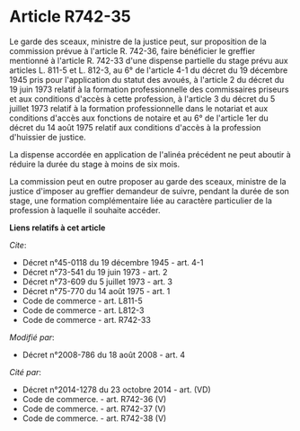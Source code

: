 # Article R742-35

Le garde des sceaux, ministre de la justice peut, sur proposition de la commission prévue à l'article R. 742-36, faire
bénéficier le greffier mentionné à l'article R. 742-33 d'une dispense partielle du stage prévu aux articles L. 811-5 et L.
812-3, au 6° de l'article 4-1 du décret du 19 décembre 1945 pris pour l'application du statut des avoués, à l'article 2 du
décret du 19 juin 1973 relatif à la formation professionnelle des commissaires priseurs et aux conditions d'accès à cette
profession, à l'article 3 du décret du 5 juillet 1973 relatif à la formation professionnelle dans le notariat et aux
conditions d'accès aux fonctions de notaire et au 6° de l'article 1er du décret du 14 août 1975 relatif aux conditions
d'accès à la profession d'huissier de justice.

La dispense accordée en application de l'alinéa précédent ne peut aboutir à réduire la durée du stage à moins de six mois.

La commission peut en outre proposer au garde des sceaux, ministre de la justice d'imposer au greffier demandeur de suivre,
pendant la durée de son stage, une formation complémentaire liée au caractère particulier de la profession à laquelle il
souhaite accéder.

**Liens relatifs à cet article**

_Cite_:

  - Décret n°45-0118 du 19 décembre 1945 - art. 4-1
  - Décret n°73-541 du 19 juin 1973 - art. 2
  - Décret n°73-609 du 5 juillet 1973 - art. 3
  - Décret n°75-770 du 14 août 1975 - art. 1
  - Code de commerce - art. L811-5
  - Code de commerce - art. L812-3
  - Code de commerce - art. R742-33

_Modifié par_:

  - Décret n°2008-786 du 18 août 2008 - art. 4

_Cité par_:

  - Décret n°2014-1278 du 23 octobre 2014 - art. (VD)
  - Code de commerce. - art. R742-36 (V)
  - Code de commerce. - art. R742-37 (V)
  - Code de commerce. - art. R742-38 (V)
